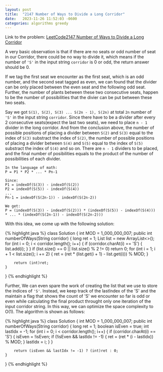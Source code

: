 ```yaml
---
layout: post
title:  "2147 Number of Ways to Divide a Long Corridor"
date:   2023-11-26 11:52:03 -0600
categories: algorithms greedy
---
```


Link to the problem: [LeetCode2147 Number of Ways to Divide a Long Corridor](https://leetcode.com/problems/number-of-ways-to-divide-a-long-corridor/) 

A very basic observation is that if there are no seats or odd number of seat in our Corridor, there could be no way to divide it, which means if the number of `'S'` in the input string `corridor` is 0 or odd, the return answer should be 0.

If we tag the first seat we encounter as the first seat, which is an odd number, and the second seat tagged as even, we can found that the divider can be only placed between the even seat and the following odd seat. Further, the number of plants between these two consecutive seats, happen to be the number of possibilities that the divier can be put between these two seats.

Say we got `S(1), S(2), S(3) ... S(2n - 1), S(2n)` at total `2n` number of `'S'` in the input string  `corridor`. Since there have to be a divider after every 2 consecutive seats(expect the last two seats), we need to place `n - 1` divider in the long corridor. And from the conclusion above, the number of possible positions of placing a divider between `S(2)` and `S(3)` equal to the index of `S(3)` substract the index of `S(2)`, the number of possible positions of placing a divider between `S(4)` and `S(5)` equal to the index of `S(5)` substract the index of `S(4)` and so on. There are `n - 1` dividers to be placed, and the final number of posibilities equals to the product of the number of possibilities of each divider.

    In the language of math:
    P = P1 * P2 * ... * Pn-1
    
    Since:
    P1 = indexOf(S(3)) - indexOf(S(2))
    P2 = indexOf(S(5)) - indexOf(S(4))
    ...
    Pn-1 = indexOf(S(2n-1)) - indexOf(S(2n-2))

    We get:
    P = (indexOf(S(3)) - indexOf(S(2))) * (indexOf(S(5)) - indexOf(S(4))) * ... * (indexOf(S(2n-1)) - indexOf(S(2n-2)))

With this idea, we come up with the following solution:

{% highlight java %}
class Solution {
    int MOD = 1_000_000_007;
    public int numberOfWays(String corridor) {
        long ret = 1;
        List<Integer> list = new ArrayList<>();
        for (int i = 0; i < corridor.length(); i++) {
            if (corridor.charAt(i) == 'S') {
                list.add(i);
            }
        }
        if (list.size() == 0 || list.size() % 2 != 0) return 0;
        for (int i = 1; i + 1 < list.size(); i += 2) {
            ret = (ret * (list.get(i + 1) - list.get(i))) % MOD;
        }

        return (int)ret;
    }
}
{% endhighlight %}

Further, We can even spare the work of creating the list that we use to store the indices of `'S'`. Instead, we keep track of the lastIndex of the 'S' and the maintain a flag that shows the count of 'S' we encounter so far is odd or even while calculating the final product throught only one iteration of the input corridor string. In this way, we can optimize the space complexity to O(1). The algorithm is shown as follows:

{% highlight java %}
class Solution {
    int MOD = 1_000_000_007;
    public int numberOfWays(String corridor) {
        long ret = 1;
        boolean isEven = true;
        int lastIdx = -1;
        for (int i = 0; i < corridor.length(); i++) {
            if (corridor.charAt(i) == 'S') {
                isEven = !isEven;
                if (!isEven && lastIdx != -1) {
                    ret = (ret * (i - lastIdx)) % MOD;
                }
                lastIdx = i;
            }
        }

        return (isEven && lastIdx != -1) ? (int)ret : 0;
    }
}
{% endhighlight %}



